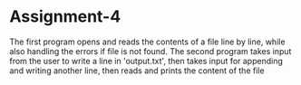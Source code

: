 # Assignment-4
The first program opens and reads the contents of a file line by line, while also handling the errors if file is not found.
The second program takes input from the user to write a line in 'output.txt', then takes input for appending and writing another line, then reads and prints the content of the file
